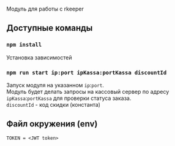 Модуль для работы с rkeeper

## Доступные команды

### `npm install`

Установка зависимостей

### `npm run start ip:port ipKassa:portKassa discountId`

Запуск модуля на указанном `ip`:`port`. <br />
Модуль будет делать запросы на кассовый сервер по адресу `ipKassa`:`portKassa` для проверки статуса заказа. <br />
`discountId` - код скидки (константа)

## Файл окружения (env)

```
TOKEN = <JWT token>
```